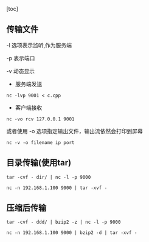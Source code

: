 [toc]

## 传输文件

-l 选项表示监听,作为服务端

-p 表示端口

-v 动态显示

+ 服务端发送

`nc -lvp 9001 < c.cpp`

+ 客户端接收

`nc -vo rcv 127.0.0.1 9001`

或者使用 -o 选项指定输出文件，输出流依然会打印到屏幕

`nc -v -o filename ip port `

## 目录传输(使用tar)

`tar -cvf - dir/ | nc -l -p 9000`

`nc -n 192.168.1.100 9000 | tar -xvf -`

## 压缩后传输

`tar -cvf - ddd/ | bzip2 -z | nc -l -p 9000`

`nc -n 192.168.1.100 9000 | bzip2 -d | tar -xvf -`

